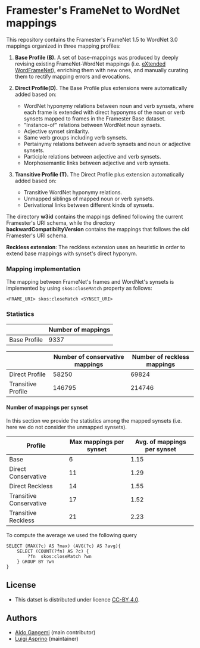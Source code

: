 # Framester's FrameNet to WordNet mappings

This repository contains the Framester's FrameNet 1.5 to WordNet 3.0 mappings organized in three mapping profiles:

1. **Base Profile (B).**  A set of base-mappings was produced by deeply revising existing FrameNet-WordNet mappings (i.e. [eXtended WordFrameNet](https://adimen.si.ehu.es/web/WordFrameNet)),  enriching them with new ones, and manually curating them to rectify mapping errors and evocations.


2. **Direct Profile(D).** The Base Profile plus extensions were automatically added based on:
    - WordNet hyponymy relations between noun and verb synsets, where each frame is extended with direct hyponyms of the noun or verb synsets mapped to frames in the Framester Base dataset.
    - "Instance-of" relations between WordNet noun synsets.
    - Adjective synset similarity.
    - Same verb groups including verb synsets.
    - Pertainymy relations between adverb synsets and noun or adjective synsets.
    - Participle relations between adjective and verb synsets.
    - Morphosemantic links between adjective and verb synsets.
    
    
3. **Transitive Profile (T).** The Direct Profile plus extension automatically added based on:
    - Transitive WordNet hyponymy relations.
    - Unmapped siblings of mapped noun or verb synsets.
    - Derivational links between different kinds of synsets.


The directory **w3id** contains the mappings defined following the current Framester's URI schema, while the directory **backwardCompatibiltyVersion** contains the mappings that follows the old Framester's URI schema.

**Reckless extension**: The reckless extension uses an heuristic in order to extend base mappings with synset's direct hyponym.


### Mapping implementation

The mapping between FrameNet's frames and WordNet's synsets is implemented by using ``skos:closeMatch`` property as follows:

```
<FRAME_URI> skos:closeMatch <SYNSET_URI>
```

### Statistics 

||Number of mappings|
|-|-|
|Base Profile|9337|

||Number of conservative mappings|Number of reckless mappings|
|-|-|-|
|Direct Profile|58250|69824|
|Transitive Profile|146795|214746|

#### Number of mappings per synset

In this section we provide the statistics among the mapped synsets (i.e. here we do not consider the unmapped synsets).

|Profile|Max mappings per synset|Avg. of mappings per synset|
|-|-|-|
|Base|6|1.15|
|Direct Conservative|11|1.29|
|Direct Reckless|14|1.55|
|Transitive Conservative|17|1.52|
|Transitive Reckless|21|2.23|

To compute the average we used the following query

```[SPARQL]
SELECT (MAX(?c) AS ?max) (AVG(?c) AS ?avg){
	SELECT (COUNT(?fn) AS ?c) {
		?fn  skos:closeMatch ?wn
	} GROUP BY ?wn
}
```

## License

- This datset is distributed under licence [CC-BY 4.0](https://creativecommons.org/licenses/by/4.0/).

## Authors

- [Aldo Gangemi](mailto:aldo.gangemi@cnr.it) (main contributor)
- [Luigi Asprino](mailto:luigi.asprino@istc.cnr.it) (maintainer)
